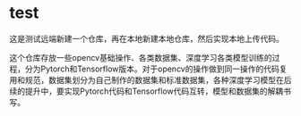 # test
这是测试远端新建一个仓库，再在本地新建本地仓库，然后实现本地上传代码。


这个仓库存放一些opencv基础操作、各类数据集、深度学习各类模型训练的过程，分为Pytorch和Tensorflow版本。对于opencv的操作做到同一操作的代码复用和规范，数据集划分为自己制作的数据集和标准数据集，各种深度学习模型在后续的提升中，要实现Pytorch代码和Tensorflow代码互转，模型和数据集的解耦书写。